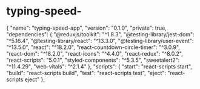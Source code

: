 # typing-speed-
{
  "name": "typing-speed-app",
  "version": "0.1.0",
  "private": true,
  "dependencies": {
    "@reduxjs/toolkit": "^1.8.3",
    "@testing-library/jest-dom": "^5.16.4",
    "@testing-library/react": "^13.3.0",
    "@testing-library/user-event": "^13.5.0",
    "react": "^18.2.0",
    "react-countdown-circle-timer": "^3.0.9",
    "react-dom": "^18.2.0",
    "react-icons": "^4.4.0",
    "react-redux": "^8.0.2",
    "react-scripts": "5.0.1",
    "styled-components": "^5.3.5",
    "sweetalert2": "^11.4.29",
    "web-vitals": "^2.1.4"
  },
  "scripts": {
    "start": "react-scripts start",
    "build": "react-scripts build",
    "test": "react-scripts test",
    "eject": "react-scripts eject"
  },

